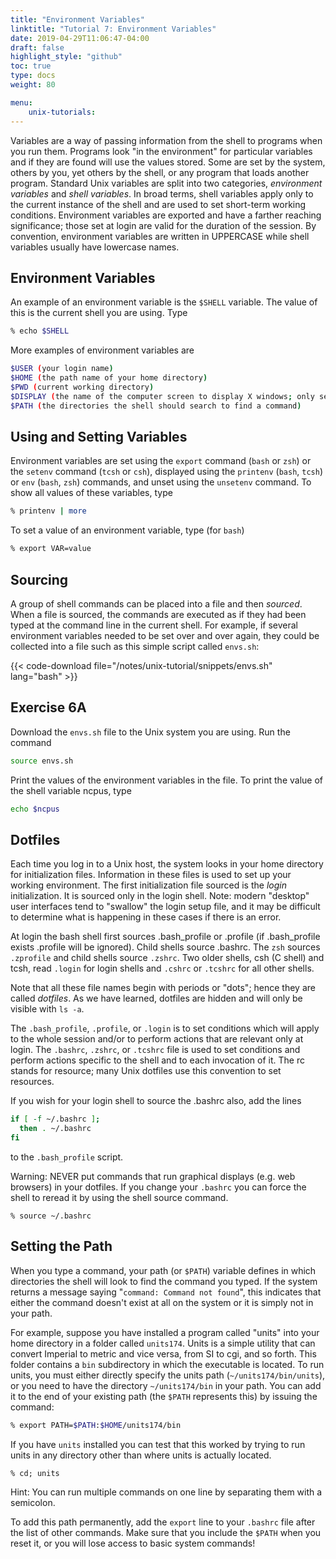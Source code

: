 ```yaml
---
title: "Environment Variables"
linktitle: "Tutorial 7: Environment Variables"
date: 2019-04-29T11:06:47-04:00
draft: false
highlight_style: "github"
toc: true
type: docs
weight: 80

menu:
    unix-tutorials:
---
```


Variables are a way of passing information from the shell to programs when you run them. Programs look "in the environment" for particular variables and if they are found will use the values stored. Some are set by the system, others by you, yet others by the shell, or any program that loads another program. Standard Unix variables are split into two categories, _environment variables_ and _shell variables_. In broad terms, shell variables apply only to the current instance of the shell and are used to set short-term working conditions. Environment variables are exported and have a farther reaching significance; those set at login are valid for the duration of the session. By convention, environment variables are written in UPPERCASE while shell variables usually have lowercase names.

## Environment Variables

An example of an environment variable is the `$SHELL` variable. The value of this is the current shell you are using. Type
```bash
% echo $SHELL
```

More examples of environment variables are
```bash
$USER (your login name)
$HOME (the path name of your home directory)
$PWD (current working directory)
$DISPLAY (the name of the computer screen to display X windows; only set if X is enabled)
$PATH (the directories the shell should search to find a command)
```

## Using and Setting Variables

Environment variables are set using the `export` command (`bash` or `zsh`) or the `setenv` command (`tcsh` or `csh`), displayed using the `printenv` (`bash`, `tcsh`) or `env` (`bash`, `zsh`) commands, and unset using the `unsetenv` command. To show all values of these variables, type

```bash
% printenv | more
```

To set a value of an environment variable, type (for `bash`)

```bash
% export VAR=value
```

## Sourcing

A group of shell commands can be placed into a file and then _sourced_.  When a file is sourced, the commands are executed as if they had been typed at the command line in the current shell.  For example, if several environment variables needed to be set over and over again, they could be collected into a file such as this simple script called `envs.sh`:

{{< code-download file="/notes/unix-tutorial/snippets/envs.sh" lang="bash" >}}

## Exercise 6A

Download the `envs.sh` file to the Unix system you are using.  Run the command
```bash
source envs.sh
```

Print the values of the environment variables in the file.  To print the value of the shell variable ncpus, type
```bash
echo $ncpus
```

## Dotfiles

Each time you log in to a Unix host, the system looks in your home directory for initialization files. Information in these files is used to set up your working environment. The first initialization file sourced is the _login_ initialization. It is sourced only in the login shell.  Note: modern "desktop" user interfaces tend to "swallow" the login setup file, and it may be difficult to determine what is happening in these cases if there is an error.

At login the bash shell first sources .bash_profile or .profile (if .bash_profile exists .profile will be ignored). Child shells source .bashrc.  The `zsh` sources `.zprofile` and child shells source `.zshrc`. Two older shells, csh (C shell) and tcsh, read `.login` for login shells and `.cshrc` or `.tcshrc` for all other shells. 

Note that all these file names begin with periods or "dots"; hence they are called _dotfiles_.  As we have learned, dotfiles are hidden and will only be visible with `ls -a`. 

The `.bash_profile`, `.profile`, or `.login` is to set conditions which will apply to the whole session and/or to perform actions that are relevant only at login.  The `.bashrc`, `.zshrc`, or `.tcshrc` file is used to set conditions and perform actions specific to the shell and to each invocation of it. The rc stands for resource; many Unix dotfiles use this convention to set resources.

If you wish for your login shell to source the .bashrc also, add the lines
```bash
if [ -f ~/.bashrc ];
  then . ~/.bashrc
fi
```
to the `.bash_profile` script. 

Warning: NEVER put commands that run graphical displays (e.g. web browsers) in your dotfiles. If you change your `.bashrc` you can force the shell to reread it by using the shell source command.

```
% source ~/.bashrc
```

## Setting the Path

When you type a command, your path (or `$PATH`) variable defines in which directories the shell will look to find the command you typed. If the system returns a message saying "`command: Command not found`", this indicates that either the command doesn't exist at all on the system or it is simply not in your path. 

For example, suppose you have installed a program called "units" into your home directory in a folder called `units174`.  Units is a simple utility that can convert Imperial to metric and vice versa, from SI to cgi, and so forth.  This folder contains a `bin` subdirectory in which the executable is located.  To run units, you must either directly specify the units path (`~/units174/bin/units`), or you need to have the directory `~/units174/bin` in your path. You can add it to the end of your existing path (the `$PATH` represents this) by issuing the command:
```bash
% export PATH=$PATH:$HOME/units174/bin
```

If you have `units` installed you can test that this worked by trying to run units in any directory other than where units is actually located.
```
% cd; units
```
Hint: You can run multiple commands on one line by separating them with a semicolon. 

To add this path permanently, add the `export` line to your `.bashrc` file after the list of other commands. Make sure that you include the `$PATH` when you reset it, or you will lose access to basic system commands!
